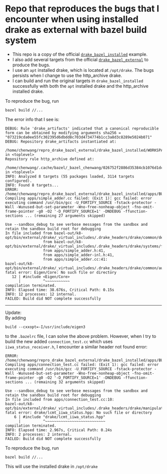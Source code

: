 # Repo that reproduces the bugs that I encounter when using installed drake as external with bazel build system
* This repo is a copy of the official [`drake_bazel_installed`](https://github.com/RobotLocomotion/drake-external-examples/tree/main/drake_bazel_installed) example.
* I also add several targets from the official [`drake_bazel_external`](https://github.com/RobotLocomotion/drake-external-examples/tree/main/drake_cmake_external) to produce the bugs.
* I use an `apt` installed drake, which is located at `/opt/drake`. The bugs persists when I change to use the http_archive drake.
* I can build and run the original targets in `drake_bazel_installed` successfully with both the `apt` installed drake and the http_archive installed drake.

To reproduce the bug, run
```
bazel build //...
```

The error info that I see is:
```
DEBUG: Rule 'drake_artifacts' indicated that a canonical reproducible form can be obtained by modifying arguments sha256 = "073219cda0ee55fc302395d6dbdd8c703d4734774b1cc3a8d3c8289e5024b071"
DEBUG: Repository drake_artifacts instantiated at:
  /home/chenwang/repro_drake_bazel_external/drake_bazel_installed/WORKSPACE:63:13: in <toplevel>
Repository rule http_archive defined at:
  /home/chenwang/.cache/bazel/_bazel_chenwang/026752f2886d35384cb1076d1dc9796d/external/bazel_tools/tools/build_defs/repo/http.bzl:353:31: in <toplevel>
INFO: Analyzed 8 targets (55 packages loaded, 3114 targets configured).
INFO: Found 8 targets...
ERROR: /home/chenwang/repro_drake_bazel_external/drake_bazel_installed/apps/BUILD.bazel:98:11: Compiling apps/simple_adder.cc failed: (Exit 1): gcc failed: error executing command /usr/bin/gcc -U_FORTIFY_SOURCE -fstack-protector -Wall -Wunused-but-set-parameter -Wno-free-nonheap-object -fno-omit-frame-pointer -g0 -O2 '-D_FORTIFY_SOURCE=1' -DNDEBUG -ffunction-sections ... (remaining 27 arguments skipped)

Use --sandbox_debug to see verbose messages from the sandbox and retain the sandbox build root for debugging
In file included from bazel-out/k8-opt/bin/external/drake/_virtual_includes/.drake_headers/drake/common/default_scalars.h:3,
                 from bazel-out/k8-opt/bin/external/drake/_virtual_includes/.drake_headers/drake/systems/framework/leaf_system.h:14,
                 from apps/simple_adder.h:41,
                 from apps/simple_adder-inl.h:41,
                 from apps/simple_adder.cc:41:
bazel-out/k8-opt/bin/external/drake/_virtual_includes/.drake_headers/drake/common/autodiff.h:12:10: fatal error: Eigen/Core: No such file or directory
   12 | #include <Eigen/Core>
      |          ^~~~~~~~~~~~
compilation terminated.
INFO: Elapsed time: 38.676s, Critical Path: 0.15s
INFO: 12 processes: 12 internal.
FAILED: Build did NOT complete successfully
```
---------------------
Update:<br>
By adding 
```
build --cxxopt=-I/usr/include/eigen3
```
to the `.bazelrc` file, I can solve the above problem. However, when I try to build the new added `connection_test.cc` which uses `iiwa_status_receiver.h`, I encounter a similar header not found error:
```
ERROR: /home/chenwang/repro_drake_bazel_external/drake_bazel_installed/apps/BUILD.bazel:102:10: Compiling apps/connection_test.cc failed: (Exit 1): gcc failed: error executing command /usr/bin/gcc -U_FORTIFY_SOURCE -fstack-protector -Wall -Wunused-but-set-parameter -Wno-free-nonheap-object -fno-omit-frame-pointer -g0 -O2 '-D_FORTIFY_SOURCE=1' -DNDEBUG -ffunction-sections ... (remaining 32 arguments skipped)

Use --sandbox_debug to see verbose messages from the sandbox and retain the sandbox build root for debugging
In file included from apps/connection_test.cc:10:
bazel-out/k8-opt/bin/external/drake/_virtual_includes/.drake_headers/drake/manipulation/kuka_iiwa/iiwa_status_receiver.h:6:10: fatal error: drake/lcmt_iiwa_status.hpp: No such file or directory
    6 | #include "drake/lcmt_iiwa_status.hpp"
      |          ^~~~~~~~~~~~~~~~~~~~~~~~~~~~
compilation terminated.
INFO: Elapsed time: 2.967s, Critical Path: 0.24s
INFO: 2 processes: 2 internal.
FAILED: Build did NOT complete successfully
```

To reproduce the bug, run
```
bazel build //...
```
This will use the installed drake in `/opt/drake`